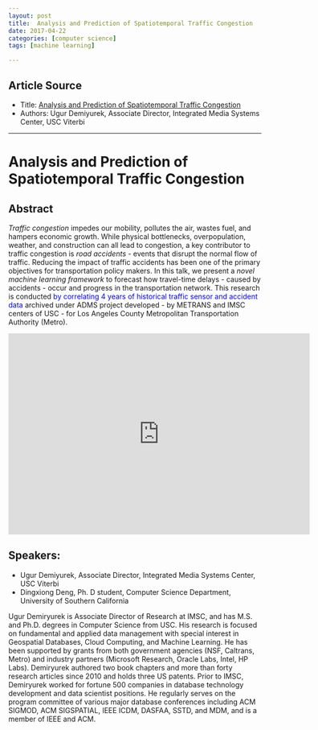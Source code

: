 ```yaml
---
layout: post
title:  Analysis and Prediction of Spatiotemporal Traffic Congestion
date: 2017-04-22
categories: [computer science]
tags: [machine learning]

---
```


## Article Source
* Title: [Analysis and Prediction of Spatiotemporal Traffic Congestion](https://www.youtube.com/watch?v=Qvd1JAbxsjk)
* Authors: Ugur Demiyurek, Associate Director, Integrated Media Systems Center, USC Viterbi 

---


# Analysis and Prediction of Spatiotemporal Traffic Congestion

## Abstract

*Traffic congestion* impedes our mobility, pollutes the air, wastes fuel, and hampers economic growth. While physical bottlenecks, overpopulation, weather, and construction can all lead to congestion, a key contributor to traffic congestion is *road accidents* - events that disrupt the normal flow of traffic. Reducing the impact of traffic accidents has been one of the primary objectives for transportation policy makers. In this talk, we present a *novel machine learning framework* to forecast how travel-time delays - caused by accidents - occur and progress in the transportation network. This research is conducted <font color="blue">by correlating 4 years of historical traffic sensor and accident data</font> archived under ADMS project developed - by METRANS and IMSC centers of USC - for Los Angeles County Metropolitan Transportation Authority (Metro).

<iframe width="600" height="400" src="https://www.youtube.com/embed/Qvd1JAbxsjk" frameborder="0" allowfullscreen></iframe>

## Speakers:

* Ugur Demiyurek, Associate Director, Integrated Media Systems Center, USC Viterbi
* Dingxiong Deng, Ph. D student, Computer Science Department, University of Southern California

Ugur Demiryurek is Associate Director of Research at IMSC, and has M.S. and Ph.D. degrees in Computer Science from USC. His research is focused on fundamental and applied data management with special interest in Geospatial Databases, Cloud Computing, and Machine Learning. He has been supported by grants from both government agencies (NSF, Caltrans, Metro) and industry partners (Microsoft Research, Oracle Labs, Intel, HP Labs). Demiryurek authored two book chapters and more than forty research articles since 2010 and holds three US patents. Prior to IMSC, Demiryurek worked for fortune 500 companies in database technology development and data scientist positions. He regularly serves on the program committee of various major database conferences including ACM SIGMOD, ACM SIGSPATIAL, IEEE ICDM, DASFAA, SSTD, and MDM, and is a member of IEEE and ACM.
